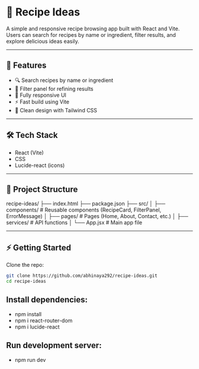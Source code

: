 # 🍲 Recipe Ideas

A simple and responsive recipe browsing app built with React and Vite.  
Users can search for recipes by name or ingredient, filter results, and explore delicious ideas easily.

---

## 🚀 Features

- 🔍 Search recipes by name or ingredient
- 🧾 Filter panel for refining results
- 📱 Fully responsive UI
- ⚡ Fast build using Vite
- 🎨 Clean design with Tailwind CSS

---

## 🛠 Tech Stack

- React (Vite)
- CSS
- Lucide-react (icons)

---

## 📂 Project Structure

recipe-ideas/
├── index.html
├── package.json
├── src/
│ ├── components/ # Reusable components (RecipeCard, FilterPanel, ErrorMessage)
│ ├── pages/ # Pages (Home, About, Contact, etc.)
│ ├── services/ # API functions
│ └── App.jsx # Main app file

---

## ⚡ Getting Started

Clone the repo:

```bash
git clone https://github.com/abhinaya292/recipe-ideas.git
cd recipe-ideas


```
## Install dependencies:
- npm install
- npm i react-router-dom
- npm i lucide-react


## Run development server:
- npm run dev
